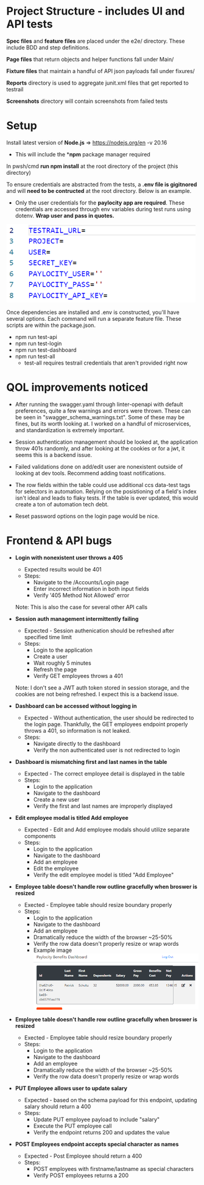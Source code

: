 # Project Structure - includes UI and API tests

**Spec files** and **feature files** are placed under the e2e/ directory. These include BDD and step definitions.

**Page files** that return objects and helper functions fall under Main/

**Fixture files** that maintain a handful of API json payloads fall under fixures/

**Reports** directory is used to aggregate junit.xml files that get reported to testrail

**Screenshots** directory will contain screenshots from failed tests

# Setup 

Install latest version of **Node.js** => https://nodejs.org/en -v 20.16
- This will include the ***npm** package manager required 

In pwsh/cmd **run npm install** at the root directory of the project (this directory)

To ensure credentials are abstracted from the tests, a **.env file is gigitnored** and will **need to be contructed** at the root directory. Below is an example.

- Only the user credentials for the **paylocity app are required**. These credentials are accessed through env variables during test runs using dotenv. **Wrap user and pass in quotes.** 
            
![alt text](image.png)

Once dependencies are installed and .env is constructed, you'll have several options. Each command will run a separate feature file. These scripts are within the package.json.

- npm run test-api
- npm run test-login
- npm run test-dashboard
- npm run test-all 
    - test-all requires testrail credentials that aren't provided right now


# QOL improvements noticed

- After running the swagger.yaml through linter-openapi with default preferences, quite a few warnings and errors were thrown. These can be seen in "swagger_schema_warnings.txt". Some of these may be fines, but its worth looking at. I worked on a handful of microservices, and standardization is extremely important. 

- Session authentication management should be looked at, the application throw 401s randomly, and after looking at the cookies or for a jwt, it seems this is a backend issue. 

- Failed validations done on add/edit user are nonexistent outside of looking at dev tools. Recommend adding toast notifications.

- The row fields within the table could use additional ccs data-test tags for selectors in automation. Relying on the posistioning of a field's index isn't ideal and leads to flaky tests. If the table is ever updated, this would create a ton of automation tech debt. 

- Reset password options on the login page would be nice. 

# Frontend & API bugs

- **Login with nonexistent user throws a 405**
    - Expected results would be 401
    - Steps:
        - Navigate to the /Accounts/Login page
        - Enter incorrect information in both input fields
        - Verify '405 Method Not Allowed' error 
    
    Note: This is also the case for several other API calls 

- **Session auth management intermittently failing** 
    - Expected - Session authenication should be refreshed after specified time limit
    - Steps:
        - Login to the application 
        - Create a user
        - Wait roughly 5 minutes
        - Refresh the page
        - Verify GET employees throws a 401

    Note: I don't see a JWT auth token stored in session storage, and the cookies are not being refreshed. I expect this is a backend issue. 

- **Dashboard can be accessed without logging in** 
    - Expected - Without authentication, the user should be redirected to the login page. Thankfully, the GET employees endpoint properly throws a 401, so information is not leaked.  
    - Steps:
        - Navigate directly to the dashboard
        - Verify the non authenticated user is not redirected to login

- **Dashboard is mismatching first and last names in the table**
    - Expected - The correct employee detail is displayed in the table
    - Steps:
        - Login to the application
        - Navigate to the dashboard
        - Create a new user 
        - Verify the first and last names are improperly displayed

- **Edit employee modal is titled Add employee**
    - Expected - Edit and Add employee modals should utilize separate components 
    - Steps:
        - Login to the application
        - Navigate to the dashboard
        - Add an employee
        - Edit the employee
        - Verify the edit employee model is titled "Add Employee"

- **Employee table doesn't handle row outline gracefully when broswer is resized**
    - Exected - Employee table should resize boundary properly 
    - Steps:
        - Login to the application 
        - Navigate to the dashboard
        - Add an employee
        - Dramatically reduce the width of the browser ~25-50%
        - Verify the row data doesn't properly resize or wrap words
        - Example image
![alt text](image-1.png)

- **Employee table doesn't handle row outline gracefully when broswer is resized**
    - Exected - Employee table should resize boundary properly 
    - Steps:
        - Login to the application 
        - Navigate to the dashboard
        - Add an employee
        - Dramatically reduce the width of the browser ~25-50%
        - Verify the row data doesn't properly resize or wrap words

- **PUT Employee allows user to update salary**
    - Expected - based on the schema payload for this endpoint, updating salary should return a 400
    - Steps:
        - Update PUT employee payload to include "salary"
        - Execute the PUT employee call
        - Verify the endpoint returns 200 and updates the value

- **POST Employees endpoint accepts special character as names**
    - Expected - Post Employee should return a 400
    - Steps:
        - POST employees with firstname/lastname as special characters 
        - Verify POST employees returns a 200 


